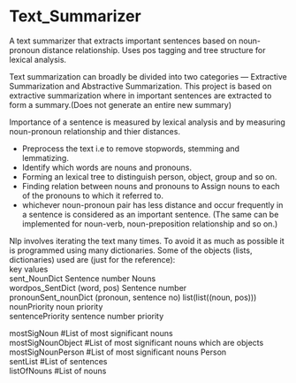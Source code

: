 # Text_Summarizer
A text summarizer that extracts important sentences based on noun-pronoun distance relationship. Uses pos tagging and tree structure for lexical analysis. 

Text summarization can broadly be divided into two categories — Extractive Summarization and Abstractive Summarization. 
This project is based on extractive summarization where in important sentences are extracted to form a summary.(Does not generate an entire new summary)

Importance of a sentence is measured by lexical analysis and by measuring noun-pronoun relationship and thier distances. 
* Preprocess the text i.e to remove stopwords, stemming and lemmatizing.
* Identify which words are nouns and pronouns.
* Forming an lexical tree to distinguish person, object, group and so on.
* Finding relation between nouns and pronouns to Assign nouns to each of the pronouns to which it referred to.
* whichever noun-pronoun pair has less distance and occur frequently in a sentence is considered as an important sentence.
  (The same can be implemented for noun-verb, noun-preposition relationship and so on.)

Nlp involves iterating the text many times. To avoid it as much as possible it is programmed using many dictionaries.
Some of the objects (lists, dictionaries) used are (just for the reference): <br/> 
                          key                     values <br/>
sent_NounDict             Sentence number         Nouns <br/>
wordpos_SentDict          (word, pos)             Sentence number <br/>
pronounSent_nounDict      (pronoun, sentence no)  list(list((noun, pos))) <br/>
nounPriority              noun                    priority <br/>
sentencePriority          sentence number         priority <br/>

mostSigNoun           #List of most significant nouns <br/> 
mostSigNounObject     #List of most significant nouns which are objects <br/> 
mostSigNounPerson     #List of most significant nouns Person <br/> 
sentList              #List of sentences <br/> 
listOfNouns           #List of nouns <br/> 

